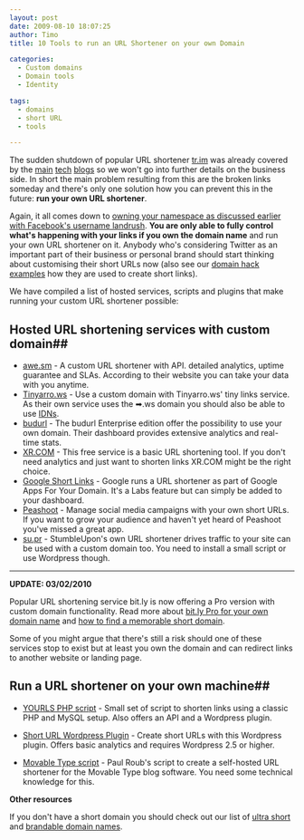 ```yaml
---
layout: post
date: 2009-08-10 18:07:25
author: Timo
title: 10 Tools to run an URL Shortener on your own Domain

categories:
  - Custom domains
  - Domain tools
  - Identity

tags:
  - domains
  - short URL
  - tools

---
```


The sudden shutdown of popular URL shortener [tr.im](http://tr.im "tr.im URL shortener") was already covered by the [main](http://mashable.com/2009/08/09/trim-shuts-down/ "tr.im on Mashable") [tech](http://www.techcrunch.com/2009/08/09/trim-throws-in-the-towel/ "tr.im on Techcrunch") [blogs](http://www.readwriteweb.com/archives/twitter_hammers_nail_in_coffin_for_trim.php "tr.im on ReadWriteWeb") so we won't go into further details on the business side. In short the main problem resulting from this are the broken links someday and there's only one solution how you can prevent this in the future: **run your own URL shortener**.

Again, it all comes down to [owning your namespace as discussed earlier with Facebook's username landrush](https://iwantmyname.com/blog/2009/06/i-want-my-name-or-how-you-can-own-your-online-identity-with-domains.html "Own your identity"). **You are only able to fully control what's happening with your links if you own the domain name** and run your own URL shortener on it. Anybody who's considering Twitter as an important part of their business or personal brand should start thinking about customising their short URLs now (also see our [domain hack examples](https://iwantmyname.com/blog/2009/05/how-to-find-a-domain-hack.html "How to find a domain hack") how they are used to create short links).

We have compiled a list of hosted services, scripts and plugins that make running your custom URL shortener possible:

## Hosted URL shortening services with custom domain##

* [awe.sm](https://iwantmyname.com/features/applications/custom-domain-apps/url-shortener/awe.sm-hosted-url-shortening-service "awe.sm URL shortener") - A custom URL shortener with API. detailed analytics, uptime guarantee and SLAs. According to their website you can take your data with you anytime.
* [Tinyarro.ws](http://tinyarro.ws "Tinyarrows URL shortening service") - Use a custom domain with Tinyarro.ws' tiny links service. As their own service uses the ➡.ws domain you should also be able to use [IDNs](https://iwantmyname.com/idns/search-register-internationalised-domain-names "Virtual Keyboard IDN search and registration").
* [budurl](http://budurl.com/ "URL shrinker budurl") - The budurl Enterprise edition offer the possibility to use your own domain. Their dashboard provides extensive analytics and real-time stats.
* [XR.COM](http://blog.xr.com/2009/04/your-own-domain-xr-your-very-own-tiny.html "xr.com - Your own URL shortener") - This free service is a basic URL shortening tool. If you don't need analytics and just want to shorten links XR.COM might be the right choice.
* [Google Short Links](http://www.google.com/enterprise/marketplace/viewListing?productListingId=5143210+6352879591152674960 "Google Short Links") - Google runs a URL shortener as part of Google Apps For Your Domain. It's a Labs feature but can simply be added to your dashboard.
* [Peashoot](http://peashootapp.com/ "Peashoot App - Twitter Marketing") - Manage social media campaigns with your own short URLs. If you want to grow your audience and haven't yet heard of Peashoot you've missed a great app.
* [su.pr](http://www.stumbleupon.com/developers/Supr:Short_URLs_on_your_own_domain/ "su.pr - short URLs on your own domain") - StumbleUpon's own URL shortener drives traffic to your site can be used with a custom domain too. You need to install a small script or use Wordpress though.

***

**UPDATE: 03/02/2010**

Popular URL shortening service bit.ly is now offering a Pro version with custom domain functionality. Read more about [bit.ly Pro for your own domain name](https://iwantmyname.com/services/url-shortener/bit.ly-pro-custom-domain-short-url-forwarding-service) and [how to find a memorable short domain](https://iwantmyname.com/blog/2010/02/buy-short-domain-name-bitly-pro-custom-url-shortener.html).

Some of you might argue that there's still a risk should one of these services stop to exist but at least you own the domain and can redirect links to another website or landing page.

## Run a URL shortener on your own machine##

* [YOURLS PHP script](http://yourls.org/ "YOURLS - Your Own URL Shortener") - Small set of script to shorten links using a classic PHP and MySQL setup. Also offers an API and a Wordpress plugin.

* [Short URL Wordpress Plugin](http://wordpress.org/extend/plugins/short-url-plugin/ "Short URL Wordpress Plugin") - Create short URLs with this Wordpress plugin. Offers basic analytics and requires Wordpress 2.5 or higher.

* [Movable Type script](http://roub.net/blahg/archives/2009/07/rolling-your-ow.html "Movable Type Short URLs") - Paul Roub's script to create a self-hosted URL shortener for the Movable Type blog software. You need some technical knowledge for this.

**Other resources**

If you don't have a short domain you should check out our list of [ultra short](https://iwantmyname.com/blog/2009/04/list-of-available-ultra-short-2-letter-domain-names.html "Ultra short domains") and [brandable domain names](https://iwantmyname.com/blog/2009/04/brandable-domain-list-for-short-url.html "Brandable domain names").
